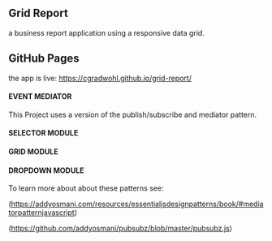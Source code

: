 ## Grid Report
a business report application using a responsive data grid.

## GitHub Pages
the app is live: https://cgradwohl.github.io/grid-report/

#### EVENT MEDIATOR
This Project uses a version of the publish/subscribe and mediator pattern.

#### SELECTOR MODULE


#### GRID MODULE


#### DROPDOWN MODULE

To learn more about about these patterns see:

(https://addyosmani.com/resources/essentialjsdesignpatterns/book/#mediatorpatternjavascript)

(https://github.com/addyosmani/pubsubz/blob/master/pubsubz.js)
